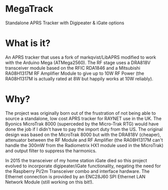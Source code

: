 # MegaTrack
Standalone APRS Tracker with Digipeater &amp; iGate options

# What is it?
An APRS tracker that uses a fork of markqvist/LibAPRS modified to work with the Arduino Mega (ATMega2560). The RF stage uses a DRA818V transceiver module based on the RFIC RDA1846 and a Mitsubishi RA08H1317M RF Amplifier Module to give up to 10W RF Power (the RA08H1317M is actually rated at 8W but happily works at 10W reliably).

# Why?
The project was originally born out of the frustration of not being able to source a standalone, low cost APRS tracker for RAYNET use in the UK. The Byonics MicroTrak 8000 (superceded by the Micro-Trak RTG) would have done the job if I didn't have to pay the import duty from the US. The original design was based on the MicroTrak 8000 but with the DRA818V (cheaper), attenuator between the RF Module and RF Amplifier (the RA08H1317M can't handle the 300mW from the Radiometrix HX1 module used in the MicroTrak) and output filter to suppress the harmonics.

In 2015 the transceiver of my home station iGate died so this project evolved to incorporate digipeater/iGate functionality, negating the need for the Raspberry Pi/2m Transceiver combo and interface hardware. The Ethernet connection is provided by an ENC28J60 SPI Ethernet LAN Network Module (still working on this bit!).
